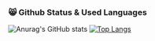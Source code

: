 ### :smile_cat: Github Status & Used Languages<br/>
![Anurag's GitHub stats](https://github-readme-stats.vercel.app/api?username=yallyyally&show_icons=true&theme=radical)
[![Top Langs](https://github-readme-stats.vercel.app/api/top-langs/?username=yallyyally&layout=compact)](https://github.com/anuraghazra/github-readme-stats)
